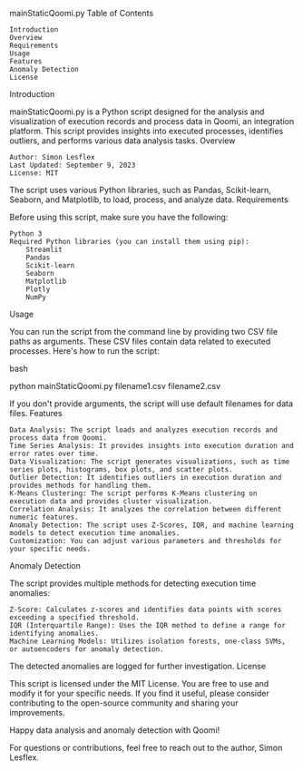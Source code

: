 mainStaticQoomi.py
Table of Contents

    Introduction
    Overview
    Requirements
    Usage
    Features
    Anomaly Detection
    License

Introduction

mainStaticQoomi.py is a Python script designed for the analysis and visualization of execution records and process data in Qoomi, an integration platform. This script provides insights into executed processes, identifies outliers, and performs various data analysis tasks.
Overview

    Author: Simon Lesflex
    Last Updated: September 9, 2023
    License: MIT

The script uses various Python libraries, such as Pandas, Scikit-learn, Seaborn, and Matplotlib, to load, process, and analyze data.
Requirements

Before using this script, make sure you have the following:

    Python 3
    Required Python libraries (you can install them using pip):
        Streamlit
        Pandas
        Scikit-learn
        Seaborn
        Matplotlib
        Plotly
        NumPy

Usage

You can run the script from the command line by providing two CSV file paths as arguments. These CSV files contain data related to executed processes. Here's how to run the script:

bash

python mainStaticQoomi.py filename1.csv filename2.csv

If you don't provide arguments, the script will use default filenames for data files.
Features

    Data Analysis: The script loads and analyzes execution records and process data from Qoomi.
    Time Series Analysis: It provides insights into execution duration and error rates over time.
    Data Visualization: The script generates visualizations, such as time series plots, histograms, box plots, and scatter plots.
    Outlier Detection: It identifies outliers in execution duration and provides methods for handling them.
    K-Means Clustering: The script performs K-Means clustering on execution data and provides cluster visualization.
    Correlation Analysis: It analyzes the correlation between different numeric features.
    Anomaly Detection: The script uses Z-Scores, IQR, and machine learning models to detect execution time anomalies.
    Customization: You can adjust various parameters and thresholds for your specific needs.

Anomaly Detection

The script provides multiple methods for detecting execution time anomalies:

    Z-Score: Calculates z-scores and identifies data points with scores exceeding a specified threshold.
    IQR (Interquartile Range): Uses the IQR method to define a range for identifying anomalies.
    Machine Learning Models: Utilizes isolation forests, one-class SVMs, or autoencoders for anomaly detection.

The detected anomalies are logged for further investigation.
License

This script is licensed under the MIT License. You are free to use and modify it for your specific needs. If you find it useful, please consider contributing to the open-source community and sharing your improvements.

Happy data analysis and anomaly detection with Qoomi!

For questions or contributions, feel free to reach out to the author, Simon Lesflex.
